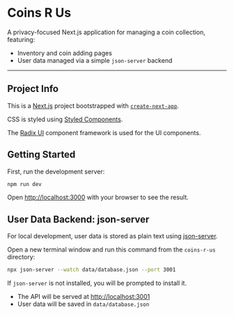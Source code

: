 # Coins R Us

A privacy-focused Next.js application for managing a coin collection, featuring:

- Inventory and coin adding pages
- User data managed via a simple `json-server` backend

---

## Project Info

This is a [Next.js](https://nextjs.org) project bootstrapped with [`create-next-app`](https://nextjs.org/docs/app/api-reference/cli/create-next-app).

CSS is styled using [Styled Components](https://styled-components.com).

The [Radix UI](https://www.radix-ui.com/) component framework is used for the UI components.

## Getting Started

First, run the development server:

```bash
npm run dev
```

Open [http://localhost:3000](http://localhost:3000) with your browser to see the result.

## User Data Backend: json-server

For local development, user data is stored as plain text using [json-server](https://github.com/typicode/json-server).

Open a new terminal window and run this command from the `coins-r-us` directory:

```bash
npx json-server --watch data/database.json --port 3001
```

If `json-server` is not installed, you will be prompted to install it.

- The API will be served at [http://localhost:3001](http://localhost:3001)
- User data will be saved in `data/database.json`


